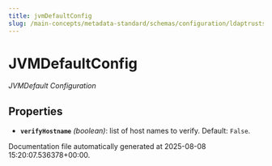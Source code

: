 ```yaml
---
title: jvmDefaultConfig
slug: /main-concepts/metadata-standard/schemas/configuration/ldaptruststoreconfig/jvmdefaultconfig
---
```


# JVMDefaultConfig

*JVMDefault Configuration*

## Properties

- **`verifyHostname`** *(boolean)*: list of host names to verify. Default: `False`.


Documentation file automatically generated at 2025-08-08 15:20:07.536378+00:00.

